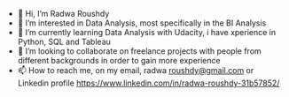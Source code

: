 - 👋 Hi, I’m Radwa Roushdy
- 👀 I’m interested in Data Analysis, most specifically in the BI Analysis
- 🌱 I’m currently learning Data Analysis with Udacity, i have xperience in Python, SQL and Tableau
- 💞️ I’m looking to collaborate on  freelance projects with people from different backgrounds in order to gain more experience
- 📫 How to reach me, on my email, radwa roushdy@gmail.com  or Linkedin profile https://www.linkedin.com/in/radwa-roushdy-31b57852/

<!---
RadwaRoushdy/RadwaRoushdy is a ✨ special ✨ repository because its `README.md` (this file) appears on your GitHub profile.
You can click the Preview link to take a look at your changes.
--->
